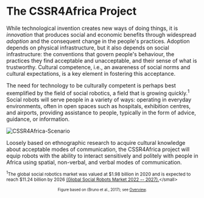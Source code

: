 # The CSSR4Africa Project

While technological invention creates new ways of doing things, it is *innovation* that produces social and economic benefits through widespread *adoption* and the consequent change in the people's practices.  Adoption  depends on physical infrastructure, but it also depends on social infrastructure: the  conventions that govern  people's behaviour,  the practices they find acceptable and unacceptable, and their sense of what is trustworthy. Cultural competence, i.e., an awareness of social norms and cultural expectations, is a key element in fostering this acceptance.

The  need for technology to be culturally competent is perhaps best exemplified by the field of social robotics, a field that is growing quickly.<sup>1</sup>
Social robots will serve people in a variety of ways: operating in everyday environments, often in open spaces such as hospitals, exhibition centres, and airports, providing  assistance to people, typically in the form of advice, guidance, or information.  
 
![CSSR4Africa-Scenario](https://cssr4africa.github.io/images/CSSR_Scenario3A.png)
   
Loosely based on ethnographic research to acquire cultural knowledge about acceptable modes of communication, the CSSR4Africa project will equip   robots with the ability to interact sensitively and politely with people in Africa using spatial, non-verbal, and verbal modes of communication. 

<small><sup>1</sup>The global social robotics market was valued at $1.98 billion in 2020 and is expected to reach $11.24 billion by 2026 [(Global Social Robots Market 2022 -- 2027).](www.researchandmarkets.com/reports/5120156.)</small>
 
 <center><small>Figure based on (Bruno et al., 2017);  see <a href="https://cssr4africa.github.io/overview">Overview</a>.
</small></center>